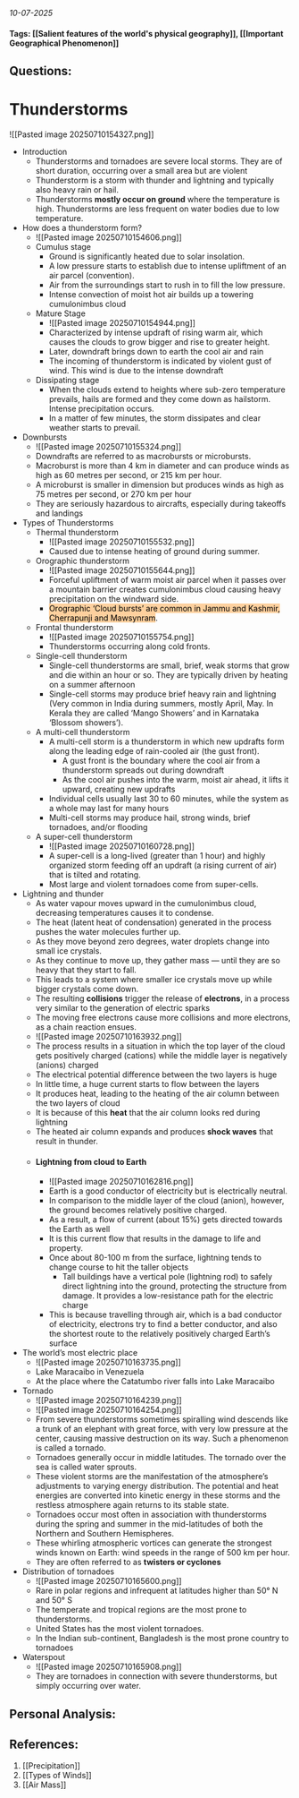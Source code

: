 *10-07-2025*
#### Tags: [[Salient features of the world's physical geography]], [[Important Geographical Phenomenon]]


## Questions:



# Thunderstorms

![[Pasted image 20250710154327.png]]

- Introduction
	- Thunderstorms and tornadoes are severe local storms. They are of short duration, occurring over a small area but are violent
	- Thunderstorm is a storm with thunder and lightning and typically also heavy rain or hail.
	- Thunderstorms **mostly occur on ground** where the temperature is high. Thunderstorms are less frequent on water bodies due to low temperature.
- How does a thunderstorm form?
	- ![[Pasted image 20250710154606.png]]
	- Cumulus stage
		- Ground is significantly heated due to solar insolation.
		- A low pressure starts to establish due to intense upliftment of an air parcel (convention).
		- Air from the surroundings start to rush in to fill the low pressure.
		- Intense convection of moist hot air builds up a towering cumulonimbus cloud
	- Mature Stage
		- ![[Pasted image 20250710154944.png]]
		- Characterized by intense updraft of rising warm air, which causes the clouds to grow bigger and rise to greater height.
		- Later, downdraft brings down to earth the cool air and rain
		- The incoming of thunderstorm is indicated by violent gust of wind. This wind is due to the intense downdraft
	- Dissipating stage
		- When the clouds extend to heights where sub-zero temperature prevails, hails are formed and they come down as hailstorm. Intense precipitation occurs.
		- In a matter of few minutes, the storm dissipates and clear weather starts to prevail.
- Downbursts
	- ![[Pasted image 20250710155324.png]]
	- Downdrafts are referred to as macrobursts or microbursts.
	- Macroburst is more than 4 km in diameter and can produce winds as high as 60 metres per second, or 215 km per hour.
	- A microburst is smaller in dimension but produces winds as high as 75 metres per second, or 270 km per hour
	- They are seriously hazardous to aircrafts, especially during takeoffs and landings
- Types of Thunderstorms
	- Thermal thunderstorm
		- ![[Pasted image 20250710155532.png]]
		- Caused due to intense heating of ground during summer.
	- Orographic thunderstorm
		- ![[Pasted image 20250710155644.png]]
		- Forceful upliftment of warm moist air parcel when it passes over a mountain barrier creates cumulonimbus cloud causing heavy precipitation on the windward side.
		- <mark style="background: #FFB86CA6;">Orographic ‘Cloud bursts’ are common in Jammu and Kashmir, Cherrapunji and Mawsynram</mark>.
	- Frontal thunderstorm
		- ![[Pasted image 20250710155754.png]]
		- Thunderstorms occurring along cold fronts.
	- Single-cell thunderstorm
		- Single-cell thunderstorms are small, brief, weak storms that grow and die within an hour or so. They are typically driven by heating on a summer afternoon
		- Single-cell storms may produce brief heavy rain and lightning (Very common in India during summers, mostly April, May. In Kerala they are called ‘Mango Showers’ and in Karnataka ‘Blossom showers’).
	- A multi-cell thunderstorm
		- A multi-cell storm is a thunderstorm in which new updrafts form along the leading edge of rain-cooled air (the gust front).
			- A gust front is the boundary where the cool air from a thunderstorm spreads out during downdraft
			- As the cool air pushes into the warm, moist air ahead, it lifts it upward, creating new updrafts
		- Individual cells usually last 30 to 60 minutes, while the system as a whole may last for many hours
		- Multi-cell storms may produce hail, strong winds, brief tornadoes, and/or flooding
	- A super-cell thunderstorm
		- ![[Pasted image 20250710160728.png]]
		- A super-cell is a long-lived (greater than 1 hour) and highly organized storm feeding off an updraft (a rising current of air) that is tilted and rotating.
		- Most large and violent tornadoes come from super-cells.
- Lightning and thunder
	- As water vapour moves upward in the cumulonimbus cloud, decreasing temperatures causes it to condense.
	- The heat (latent heat of condensation) generated in the process pushes the water molecules further up.
	- As they move beyond zero degrees, water droplets change into small ice crystals.
	- As they continue to move up, they gather mass — until they are so heavy that they start to fall.
	- This leads to a system where smaller ice crystals move up while bigger crystals come down.
	- The resulting **collisions** trigger the release of **electrons**, in a process very similar to the generation of electric sparks
	- The moving free electrons cause more collisions and more electrons, as a chain reaction ensues.
	- ![[Pasted image 20250710163932.png]]
	- The process results in a situation in which the top layer of the cloud gets positively charged (cations) while the middle layer is negatively (anions) charged
	- The electrical potential difference between the two layers is huge
	- In little time, a huge current starts to flow between the layers
	- It produces heat, leading to the heating of the air column between the two layers of cloud
	- It is because of this **heat** that the air column looks red during lightning
	- The heated air column expands and produces **shock waves** that result in thunder.
	- #### Lightning from cloud to Earth
		- ![[Pasted image 20250710162816.png]]
		- Earth is a good conductor of electricity but is electrically neutral.
		- In comparison to the middle layer of the cloud (anion), however, the ground becomes relatively positive charged.
		- As a result, a flow of current (about 15%) gets directed towards the Earth as well
		- It is this current flow that results in the damage to life and property.
		- Once about 80-100 m from the surface, lightning tends to change course to hit the taller objects
			- Tall buildings have a vertical pole (lightning rod) to safely direct lightning into the ground, protecting the structure from damage. It provides a low-resistance path for the electric charge
		- This is because travelling through air, which is a bad conductor of electricity, electrons try to find a better conductor, and also the shortest route to the relatively positively charged Earth’s surface
- The world’s most electric place
	- ![[Pasted image 20250710163735.png]]
	- Lake Maracaibo in Venezuela
	- At the place where the Catatumbo river falls into Lake Maracaibo
- Tornado
	- ![[Pasted image 20250710164239.png]]
	- ![[Pasted image 20250710164254.png]]
	- From severe thunderstorms sometimes spiralling wind descends like a trunk of an elephant with great force, with very low pressure at the center, causing massive destruction on its way. Such a phenomenon is called a tornado.
	- Tornadoes generally occur in middle latitudes. The tornado over the sea is called water sprouts.
	- These violent storms are the manifestation of the atmosphere’s adjustments to varying energy distribution. The potential and heat energies are converted into kinetic energy in these storms and the restless atmosphere again returns to its stable state.
	- Tornadoes occur most often in association with thunderstorms during the spring and summer in the mid-latitudes of both the Northern and Southern Hemispheres.
	- These whirling atmospheric vortices can generate the strongest winds known on Earth: wind speeds in the range of 500 km per hour.
	- They are often referred to as **twisters or cyclones**
- Distribution of tornadoes
	- ![[Pasted image 20250710165600.png]]
	- Rare in polar regions and infrequent at latitudes higher than 50° N and 50° S
	- The temperate and tropical regions are the most prone to thunderstorms.
	- United States has the most violent tornadoes.
	- In the Indian sub-continent, Bangladesh is the most prone country to tornadoes
- Waterspout
	- ![[Pasted image 20250710165908.png]]
	- They are tornadoes in connection with severe thunderstorms, but simply occurring over water.




## Personal Analysis:


## References:

1. [[Precipitation]]
2. [[Types of Winds]]
3. [[Air Mass]]